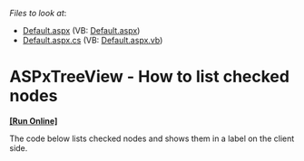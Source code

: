 <!-- default file list -->
*Files to look at*:

* [Default.aspx](./CS/WebSite/Default.aspx) (VB: [Default.aspx](./VB/WebSite/Default.aspx))
* [Default.aspx.cs](./CS/WebSite/Default.aspx.cs) (VB: [Default.aspx.vb](./VB/WebSite/Default.aspx.vb))
<!-- default file list end -->
# ASPxTreeView - How to list checked nodes
<!-- run online -->
**[[Run Online]](https://codecentral.devexpress.com/e2524/)**
<!-- run online end -->


<p>The code below lists checked nodes and shows them in a label on the client side.</p>

<br/>


